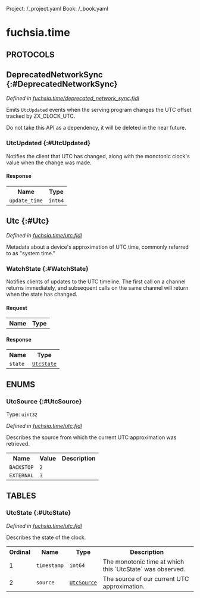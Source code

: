 Project: /_project.yaml
Book: /_book.yaml

# fuchsia.time


## **PROTOCOLS**

## DeprecatedNetworkSync {:#DeprecatedNetworkSync}
*Defined in [fuchsia.time/deprecated_network_sync.fidl](https://fuchsia.googlesource.com/fuchsia/+/master/src/sys/netclock/deprecated_network_sync.fidl#12)*

 Emits `UtcUpdated` events when the serving program changes the UTC offset tracked by
 ZX_CLOCK_UTC.

 Do not take this API as a dependency, it will be deleted in the near future.

### UtcUpdated {:#UtcUpdated}

 Notifies the client that UTC has changed, along with the monotonic clock's value when the
 change was made.



#### Response
<table>
    <tr><th>Name</th><th>Type</th></tr>
    <tr>
            <td><code>update_time</code></td>
            <td>
                <code>int64</code>
            </td>
        </tr></table>

## Utc {:#Utc}
*Defined in [fuchsia.time/utc.fidl](https://fuchsia.googlesource.com/fuchsia/+/master/src/sys/netclock/utc.fidl#10)*

 Metadata about a device's approximation of UTC time, commonly referred to as "system time."

### WatchState {:#WatchState}

 Notifies clients of updates to the UTC timeline. The first call on a channel returns
 immediately, and subsequent calls on the same channel will return when the state
 has changed.

#### Request
<table>
    <tr><th>Name</th><th>Type</th></tr>
    </table>


#### Response
<table>
    <tr><th>Name</th><th>Type</th></tr>
    <tr>
            <td><code>state</code></td>
            <td>
                <code><a class='link' href='#UtcState'>UtcState</a></code>
            </td>
        </tr></table>





## **ENUMS**

### UtcSource {:#UtcSource}
Type: <code>uint32</code>

*Defined in [fuchsia.time/utc.fidl](https://fuchsia.googlesource.com/fuchsia/+/master/src/sys/netclock/utc.fidl#26)*

 Describes the source from which the current UTC approximation was retrieved.


<table>
    <tr><th>Name</th><th>Value</th><th>Description</th></tr><tr>
            <td><code>BACKSTOP</code></td>
            <td><code>2</code></td>
            <td></td>
        </tr><tr>
            <td><code>EXTERNAL</code></td>
            <td><code>3</code></td>
            <td></td>
        </tr></table>



## **TABLES**

### UtcState {:#UtcState}


*Defined in [fuchsia.time/utc.fidl](https://fuchsia.googlesource.com/fuchsia/+/master/src/sys/netclock/utc.fidl#18)*

 Describes the state of the clock.


<table>
    <tr><th>Ordinal</th><th>Name</th><th>Type</th><th>Description</th></tr>
    <tr>
            <td>1</td>
            <td><code>timestamp</code></td>
            <td>
                <code>int64</code>
            </td>
            <td> The monotonic time at which this `UtcState` was observed.
</td>
        </tr><tr>
            <td>2</td>
            <td><code>source</code></td>
            <td>
                <code><a class='link' href='#UtcSource'>UtcSource</a></code>
            </td>
            <td> The source of our current UTC approximation.
</td>
        </tr></table>









